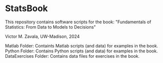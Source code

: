 # StatsBook
This repository contains software scripts for the book: "Fundamentals of Statistics: From Data to Models to Decisions"

Victor M. Zavala, UW-Madison, 2024

Matlab Folder: Containts Matlab scripts (and data) for examples in the book.
Python Folder: Contains Python scripts (and data) for examples in the book.
DataExercises Folder: Contains data files for exercises in the book.
